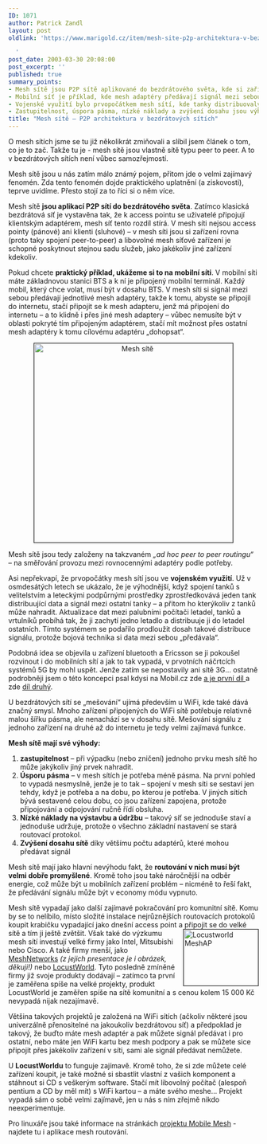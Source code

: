 ```yaml
---
ID: 1071
author: Patrick Zandl
layout: post
oldlink: 'https://www.marigold.cz/item/mesh-site-p2p-architektura-v-bezdratovych-sitich

  '
post_date: 2003-03-30 20:08:00
post_excerpt: ''
published: true
summary_points:
- Mesh sítě jsou P2P sítě aplikované do bezdrátového světa, kde si zařízení jsou rovna.
- Mobilní síť je příklad, kde mesh adaptéry předávají signál mezi sebou.
- Vojenské využití bylo prvopočátkem mesh sítí, kde tanky distribuovaly data.
- Zastupitelnost, úspora pásma, nízké náklady a zvýšení dosahu jsou výhody mesh sítí.
title: "Mesh sítě – P2P architektura v bezdrátových sítích"
---
```


O mesh sítích jsme se tu již několikrát zmiňovali a slíbil jsem článek o tom, co je to zač. Takže tu je - mesh sítě jsou vlastně sítě typu peer to peer. A to v bezdrátových sítích není vůbec samozřejmostí.<!--more--><p>
Mesh sítě jsou u nás zatím málo známý pojem, přitom jde o velmi zajímavý fenomén. Zda tento fenomén dojde praktického uplatnění (a ziskovosti), teprve uvidíme. Přesto stojí za to říci si o něm více.</p>

<p>
Mesh sítě <STRONG>jsou aplikací P2P sítí do bezdrátového světa</STRONG>. Zatímco klasická bezdrátová síť je vystavěna tak, že k access pointu se uživatelé připojují klientským adaptérem, mesh síť tento rozdíl stírá. V mesh síti nejsou access pointy (pánové) ani klienti (sluhové) &#8211; v mesh síti jsou si zařízení rovna (proto taky spojení peer-to-peer) a libovolné mesh síťové zařízení je schopné poskytnout stejnou sadu služeb, jako jakékoliv jiné zařízení kdekoliv. 
<p>
Pokud chcete <STRONG>praktický příklad, ukážeme si to na mobilní síti</STRONG>. V mobilní síti máte základnovou stanici BTS a k ní je připojený mobilní terminál. Každý mobil, který chce volat, musí být v dosahu BTS. V mesh síti si signál mezi sebou předávají jednotlivé mesh adaptéry, takže k tomu, abyste se připojil do internetu, stačí připojit se k mesh adapteru, jenž má připojení do internetu &#8211; a to klidně i přes jiné mesh adaptery &#8211; vůbec nemusíte být v oblasti pokryté tím připojeným adaptérem, stačí mít možnost přes ostatní mesh adaptéry k tomu cílovému adaptéru &#8222;dohopsat&#8220;. 
<P align=center><A href="/wp-content/uploads/meshsite.jpg" target=_blank><IMG alt="Mesh sítě" src="/wp-content/uploads/meshsite.jpg" width=400 align=center border=1></A></p>

<p>
Mesh sítě jsou tedy založeny na takzvaném <EM>&#8222;ad hoc peer to peer routingu&#8220;</EM> &#8211; na směřování provozu mezi rovnocennými adaptéry podle potřeby. </p>

<p>
Asi nepřekvapí, že prvopočátky mesh sítí jsou ve <STRONG>vojenském využití</STRONG>. Už v osmdesátých letech se ukázalo, že je výhodnější, když spojení tanků s velitelstvím a leteckými podpůrnými prostředky zprostředkovává jeden tank distribuující data a signál mezi ostatní tanky &#8211; a přitom ho kterýkoliv z tanků může nahradit. Aktualizace dat mezi palubními počítači letadel, tanků a vrtulníků probíhá tak, že ji zachytí jedno letadlo a distribuuje ji do letadel ostatních. Tímto systémem se podařilo prodloužit dosah takové distribuce signálu, protože bojová technika si data mezi sebou &#8222;předávala&#8220;. 
<p>
Podobná idea se objevila u zařízení bluetooth a Ericsson se ji pokoušel rozvinout i do mobilních sítí a jak to tak vypadá, v prvotních náčrtcích systémů 5G by mohl uspět. Jenže zatím se nepostavily ani sítě 3G... ostatně podrobněji jsem o této koncepci psal kdysi na Mobil.cz zde <A href="http://www.mobil.cz/publicistika/zpravy-publicistika/peertopeergsm010424.html">a je první díl </A>a zde <A href="http://www.mobil.cz/publicistika/peertopeerII010425.html">díl druhý</A>. 
<p>
U bezdrátových sítí se &#8222;mešování&#8220; ujímá především u WiFi, kde také dává značný smysl. Mnoho zařízení připojených do WiFi sítě potřebuje relativně malou šířku pásma, ale nenachází se v dosahu sítě. Mešování signálu z jednoho zařízení na druhé až do internetu je tedy velmi zajímavá funkce. 
<p>
<STRONG>Mesh sítě mají své výhody:</STRONG></p>

<OL>
<LI><STRONG>zastupitelnost</STRONG> &#8211; při výpadku (nebo zničení) jednoho prvku mesh sítě ho může jakýkoliv jiný prvek nahradit.&#160;</LI>
<LI><STRONG>Úsporu pásma</STRONG> &#8211; v mesh sítích je potřeba méně pásma. Na první pohled to vypadá nesmyslně, jenže je to tak &#8211; spojení v mesh síti se sestaví jen tehdy, když je potřeba a na dobu, po kterou je potřeba. V jiných sítích bývá sestavené celou dobu, co jsou zařízení zapojena, protože připojování a odpojování ručně řídí obsluha. </LI>
<LI><STRONG>Nízké náklady na výstavbu a údržbu</STRONG> &#8211; takový síť se jednoduše staví a jednoduše udržuje, protože o všechno základní nastavení se stará routovací protokol.&#160;</LI>
<LI><STRONG>Zvýšení dosahu sítě</STRONG> díky většímu počtu adaptérů, které mohou předávat signál </LI></OL>
<p>
Mesh sítě mají jako hlavní nevýhodu fakt, že <STRONG>routování v nich musí být velmi dobře promyšlené</STRONG>. Kromě toho jsou také náročnější na odběr energie, což může být u mobilních zařízení problém &#8211; nicméně to řeší fakt, že předávání signálu může být v economy módu vypnuto. 
<p>
Mesh sítě vypadají jako další zajímavé pokračování pro komunitní sítě. Komu by se to nelíbilo, místo složité instalace nejrůznějších routovacích protokolů koupit krabičku vypadající jako dnešní access point a připojit se do velké sítě a tím ji ještě zvětšit. Však <IMG height=113 alt="Locustworld MeshAP" src="/wp-content/uploads/locustworld.jpg" width=150 align=right border=1>také do výzkumu mesh sítí investují velké firmy jako Intel, Mitsubishi nebo Cisco. A také firmy menší, jako <A href="http://www.meshnetworks.com/">MeshNetworks</A>&#160;<EM>(z jejich presentace je i obrázek, děkuji!)</EM>&#160;nebo <A href="http://www.locustworld.com/" target=_blank>LocustWorld</A>. Tyto posledně zmíněné firmy již svoje produkty dodávají &#8211; zatímco ta první je zaměřena spíše na velké projekty, produkt LocustWorld je zaměřen spíše na sítě komunitní a s cenou kolem 15 000 Kč nevypadá nijak nezajímavě. 
<p>
Většina takových projektů je založená na WiFi sítích (ačkoliv některé jsou univerzálně přenositelné na jakoukoliv bezdrátovou síť) a předpoklad je takový, že buďto máte mesh adaptér a pak můžete signál předávat i pro ostatní, nebo máte jen WiFi kartu bez mesh podpory a pak se můžete sice připojit přes jakékoliv zařízení v síti, sami ale signál předávat nemůžete. 
<p>
U <STRONG>LocustWorldu</STRONG> to funguje zajímavě. Kromě toho, že si zde můžete celé zařízení koupit, je také možné si sbastlit vlastní z vašich komponent a stáhnout si CD s veškerým software. Stačí mít libovolný počítač (alespoň pentium a CD by měl mít) s WiFi kartou &#8211; a máte svého meshe... Projekt vypadá sám o sobě velmi zajímavě, jen u nás s ním zřejmě nikdo neexperimentuje. 
<p>
Pro linuxáře jsou také informace na stránkách <A href="http://www.mitre.org/tech_transfer/mobilemesh/">projektu Mobile Mesh</A> - najdete tu i aplikace mesh routování. </p>